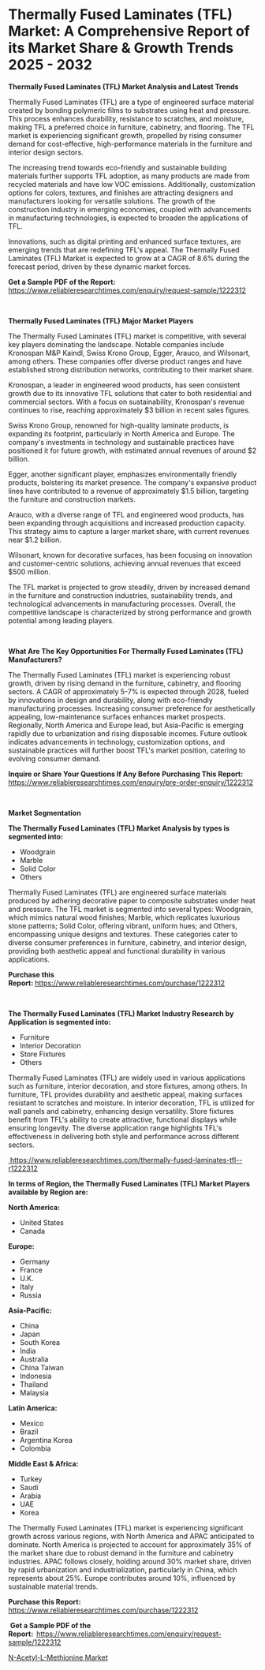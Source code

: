 <p><h1>Thermally Fused Laminates (TFL) Market: A Comprehensive Report of its Market Share & Growth Trends 2025 - 2032</h1></p><p><strong>Thermally Fused Laminates (TFL) Market Analysis and Latest Trends</strong></p>
<p><p>Thermally Fused Laminates (TFL) are a type of engineered surface material created by bonding polymeric films to substrates using heat and pressure. This process enhances durability, resistance to scratches, and moisture, making TFL a preferred choice in furniture, cabinetry, and flooring. The TFL market is experiencing significant growth, propelled by rising consumer demand for cost-effective, high-performance materials in the furniture and interior design sectors.</p><p>The increasing trend towards eco-friendly and sustainable building materials further supports TFL adoption, as many products are made from recycled materials and have low VOC emissions. Additionally, customization options for colors, textures, and finishes are attracting designers and manufacturers looking for versatile solutions. The growth of the construction industry in emerging economies, coupled with advancements in manufacturing technologies, is expected to broaden the applications of TFL.</p><p>Innovations, such as digital printing and enhanced surface textures, are emerging trends that are redefining TFL's appeal. The Thermally Fused Laminates (TFL) Market is expected to grow at a CAGR of 8.6% during the forecast period, driven by these dynamic market forces.</p></p>
<p><strong>Get a Sample PDF of the Report:&nbsp;</strong> <a href="https://www.reliableresearchtimes.com/enquiry/request-sample/1222312?utm_campaign=2176&utm_medium=2&utm_source=Github&utm_content=ia&utm_term=02022025&utm_id=thermally-fused-laminates-tfl">https://www.reliableresearchtimes.com/enquiry/request-sample/1222312</a></p>
<p>&nbsp;</p>
<p><strong>Thermally Fused Laminates (TFL) Major Market Players</strong></p>
<p><p>The Thermally Fused Laminates (TFL) market is competitive, with several key players dominating the landscape. Notable companies include Kronospan M&P Kaindl, Swiss Krono Group, Egger, Arauco, and Wilsonart, among others. These companies offer diverse product ranges and have established strong distribution networks, contributing to their market share.</p><p>Kronospan, a leader in engineered wood products, has seen consistent growth due to its innovative TFL solutions that cater to both residential and commercial sectors. With a focus on sustainability, Kronospan's revenue continues to rise, reaching approximately $3 billion in recent sales figures.</p><p>Swiss Krono Group, renowned for high-quality laminate products, is expanding its footprint, particularly in North America and Europe. The company's investments in technology and sustainable practices have positioned it for future growth, with estimated annual revenues of around $2 billion.</p><p>Egger, another significant player, emphasizes environmentally friendly products, bolstering its market presence. The company's expansive product lines have contributed to a revenue of approximately $1.5 billion, targeting the furniture and construction markets.</p><p>Arauco, with a diverse range of TFL and engineered wood products, has been expanding through acquisitions and increased production capacity. This strategy aims to capture a larger market share, with current revenues near $1.2 billion.</p><p>Wilsonart, known for decorative surfaces, has been focusing on innovation and customer-centric solutions, achieving annual revenues that exceed $500 million. </p><p>The TFL market is projected to grow steadily, driven by increased demand in the furniture and construction industries, sustainability trends, and technological advancements in manufacturing processes. Overall, the competitive landscape is characterized by strong performance and growth potential among leading players.</p></p>
<p>&nbsp;</p>
<p><strong>What Are The Key Opportunities For Thermally Fused Laminates (TFL) Manufacturers?</strong></p>
<p><p>The Thermally Fused Laminates (TFL) market is experiencing robust growth, driven by rising demand in the furniture, cabinetry, and flooring sectors. A CAGR of approximately 5-7% is expected through 2028, fueled by innovations in design and durability, along with eco-friendly manufacturing processes. Increasing consumer preference for aesthetically appealing, low-maintenance surfaces enhances market prospects. Regionally, North America and Europe lead, but Asia-Pacific is emerging rapidly due to urbanization and rising disposable incomes. Future outlook indicates advancements in technology, customization options, and sustainable practices will further boost TFL's market position, catering to evolving consumer demand.</p></p>
<p><strong>Inquire or Share Your Questions If Any Before Purchasing This Report:</strong> <a href="https://www.reliableresearchtimes.com/enquiry/pre-order-enquiry/1222312?utm_campaign=2176&utm_medium=2&utm_source=Github&utm_content=ia&utm_term=02022025&utm_id=thermally-fused-laminates-tfl">https://www.reliableresearchtimes.com/enquiry/pre-order-enquiry/1222312</a></p>
<p>&nbsp;</p>
<p><strong>Market Segmentation</strong></p>
<p><strong>The Thermally Fused Laminates (TFL) Market Analysis by types is segmented into:</strong></p>
<p><ul><li>Woodgrain</li><li>Marble</li><li>Solid Color</li><li>Others</li></ul></p>
<p><p>Thermally Fused Laminates (TFL) are engineered surface materials produced by adhering decorative paper to composite substrates under heat and pressure. The TFL market is segmented into several types: Woodgrain, which mimics natural wood finishes; Marble, which replicates luxurious stone patterns; Solid Color, offering vibrant, uniform hues; and Others, encompassing unique designs and textures. These categories cater to diverse consumer preferences in furniture, cabinetry, and interior design, providing both aesthetic appeal and functional durability in various applications.</p></p>
<p><strong>Purchase this Report:&nbsp;</strong><a href="https://www.reliableresearchtimes.com/purchase/1222312?utm_campaign=2176&utm_medium=2&utm_source=Github&utm_content=ia&utm_term=02022025&utm_id=thermally-fused-laminates-tfl">https://www.reliableresearchtimes.com/purchase/1222312</a></p>
<p>&nbsp;</p>
<p><strong>The Thermally Fused Laminates (TFL) Market Industry Research by Application is segmented into:</strong></p>
<p><ul><li>Furniture</li><li>Interior Decoration</li><li>Store Fixtures</li><li>Others</li></ul></p>
<p><p>Thermally Fused Laminates (TFL) are widely used in various applications such as furniture, interior decoration, and store fixtures, among others. In furniture, TFL provides durability and aesthetic appeal, making surfaces resistant to scratches and moisture. In interior decoration, TFL is utilized for wall panels and cabinetry, enhancing design versatility. Store fixtures benefit from TFL's ability to create attractive, functional displays while ensuring longevity. The diverse application range highlights TFL's effectiveness in delivering both style and performance across different sectors.</p></p>
<p><a href="https://www.reliableresearchtimes.com/thermally-fused-laminates-tfl--r1222312?utm_campaign=2176&utm_medium=2&utm_source=Github&utm_content=ia&utm_term=02022025&utm_id=thermally-fused-laminates-tfl">&nbsp;https://www.reliableresearchtimes.com/thermally-fused-laminates-tfl--r1222312</a></p>
<p><strong>In terms of Region, the Thermally Fused Laminates (TFL) Market Players available by Region are:</strong></p>
<p>
    <p> <strong> North America: </strong>
        <ul>
            <li>United States</li>
            <li>Canada</li>
        </ul>
        </p> 
    <p> <strong> Europe: </strong>
        <ul>
            <li>Germany</li>
            <li>France</li>
            <li>U.K.</li>
            <li>Italy</li>
            <li>Russia</li>
        </ul>
        </p> 
    <p> <strong> Asia-Pacific: </strong>
        <ul>
            <li>China</li>
            <li>Japan</li>
            <li>South Korea</li>
            <li>India</li>
            <li>Australia</li>
            <li>China Taiwan</li>
            <li>Indonesia</li>
            <li>Thailand</li>
            <li>Malaysia</li>
        </ul>
        </p> 
    <p> <strong> Latin America: </strong>
        <ul>
            <li>Mexico</li>
            <li>Brazil</li>
            <li>Argentina Korea</li>
            <li>Colombia</li>
        </ul>
        </p> 
    <p> <strong> Middle East & Africa: </strong>
        <ul>
            <li>Turkey</li>
            <li>Saudi</li>
            <li>Arabia</li>
            <li>UAE</li>
            <li>Korea</li>
        </ul>
    </p>
    </p>
<p><p>The Thermally Fused Laminates (TFL) market is experiencing significant growth across various regions, with North America and APAC anticipated to dominate. North America is projected to account for approximately 35% of the market share due to robust demand in the furniture and cabinetry industries. APAC follows closely, holding around 30% market share, driven by rapid urbanization and industrialization, particularly in China, which represents about 25%. Europe contributes around 10%, influenced by sustainable material trends.</p></p>
<p><strong>Purchase this Report: </strong><a href="https://www.reliableresearchtimes.com/purchase/1222312?utm_campaign=2176&utm_medium=2&utm_source=Github&utm_content=ia&utm_term=02022025&utm_id=thermally-fused-laminates-tfl">https://www.reliableresearchtimes.com/purchase/1222312</a></p>
<p>&nbsp;<strong>Get a Sample PDF of the Report:&nbsp;&nbsp;</strong><a href="https://www.reliableresearchtimes.com/enquiry/request-sample/1222312?utm_campaign=2176&utm_medium=2&utm_source=Github&utm_content=ia&utm_term=02022025&utm_id=thermally-fused-laminates-tfl">https://www.reliableresearchtimes.com/enquiry/request-sample/1222312</a></p>
<p><strong></strong></p>
<p><p><a href="https://github.com/delindacallegari68/Market-Research-Report-List-1/blob/main/n-acetyl-l-methionine-market.md?utm_campaign=2176&utm_medium=2&utm_source=Github&utm_content=ia&utm_term=02022025&utm_id=thermally-fused-laminates-tfl">N-Acetyl-L-Methionine Market</a></p></p>